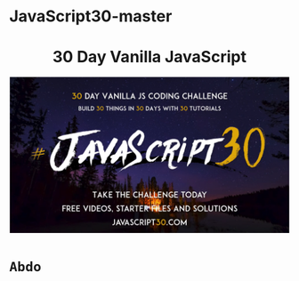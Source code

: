 # JavaScript30-master
<h1 align="center">30 Day Vanilla JavaScript</h1>
<p align="center"><img src="https://raw.githubusercontent.com/Abdo-Nsila/JavaScript30-master/master/Assets/JS%2030.png"/></p>

# `Abdo`
